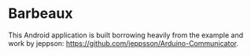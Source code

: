 Barbeaux
====================

This Android application is built borrowing heavily from the example and work by jeppson: https://github.com/jeppsson/Arduino-Communicator.
